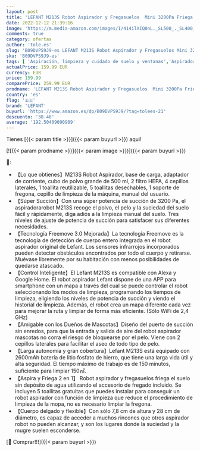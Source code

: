 ```yaml
---
layout: post
title: 'LEFANT M213S Robot Aspirador y Fregasuelos  Mini 3200Pa Friega Suelos  Robot Aspirador Mascotas sin escobillas  4 Modos App / Alexa Mando a Distancia Control Remoto/ Control de Voz'
date: 2022-12-12 21:39:16
image: 'https://m.media-amazon.com/images/I/414ilXIQ0nL._SL500_._SL400_.jpg'
comments: true
category: ofertas
author: 'tole.es'
slug: 'B09DVPS9J9-es LEFANT M213S Robot Aspirador y Fregasuelos Mini 3200Pa...'
sku: 'B09DVPS9J9-es'
tags: [ 'Aspiración, limpieza y cuidado de suelo y ventanas','Aspiradoras','Hogar y cocina','Robots aspiradores','alexa','lefant','🇪🇸', ]
actualPrice: 159.99 EUR
currency: EUR
price: 159.99
comparePrice: 259.99 EUR
prodname: 'LEFANT M213S Robot Aspirador y Fregasuelos  Mini 3200Pa Friega Suelos  Robot Aspirador Mascotas sin escobillas  4 Modos App / Alexa Mando a Distancia Control Remoto/ Control de Voz'
country: 'es'
flag: '🇪🇸'
brand: 'LEFANT'
buyurl: 'https://www.amazon.es/dp/B09DVPS9J9/?tag=tolees-21'
descuento: '38.46'
average: '192.50409090909'
---
```


Tienes [{{< param title >}}]({{< param buyurl >}}) aqui!

[![{{< param prodname >}}]({{< param image >}})]({{< param buyurl >}})

🔎:

- 【Lo que obtienes】M213S Robot Aspirador, base de carga, adaptador de corriente, cubo de polvo grande de 500 ml, 2 filtro HEPA, 4 cepillos laterales, 1 toallita reutilizable, 5 toallitas desechables, 1 soporte de fregona, cepillo de limpieza de la máquina, manual del usuario.
- 【Súper Succión】Con una súper potencia de succión de 3200 Pa, el aspiradorarobot M213S recoge el polvo, el pelo y la suciedad del suelo fácil y rápidamente, diga adiós a la limpieza manual del suelo. Tres niveles de ajuste de potencia de succión para satisfacer sus diferentes necesidades.
- 【Tecnología Freemove 3.0 Mejorada】La tecnología Freemove es la tecnología de detección de cuerpo entero integrada en el robot aspirador original de Lefant. Los sensores infrarrojos incorporados pueden detectar obstáculos encontrados por todo el cuerpo y retirarse. Muévase libremente por su habitación con menos posibilidades de quedarse atascado.
- 【Control Inteligente】El Lefant M213S es compatible con Alexa y Google Home. El robot aspirador Lefant dispone de una APP para smartphone con un mapa a través del cual se puede controlar el robot seleccionando los modos de limpieza, programando los tiempos de limpieza, eligiendo los niveles de potencia de succión y viendo el historial de limpieza. Además, el robot crea un mapa diferente cada vez para mejorar la ruta y limpiar de forma más eficiente. (Sólo WiFi de 2,4 GHz)
- 【Amigable con los Dueños de Mascotas】Diseño del puerto de succión sin enredos, para que la entrada y salida de aire del robot aspirador mascotas no corra el riesgo de bloquearse por el pelo. Viene con 2 cepillos laterales para facilitar el aseo de todo tipo de pelo.
- 【Larga autonomía y gran cobertura】Lefant M213S está equipado con 2600mAh batería de litio fosfato de hierro, que tiene una larga vida útil y alta seguridad. El tiempo máximo de trabajo es de 150 minutos, suficiente para limpiar 150㎡.
- 【Aspira y Friega 2 en 1】 Robot aspirador y fregasuelos friega el suelo sin depósito de agua utilizando el accesorio de fregado incluido. Se incluyen 5 toallitas gratuitas que puedes instalar para conseguir un robot aspirador con función de limpieza que reduce el procedimiento de limpieza de la mopa, no es necesario limpiar la fregona.
- 【Cuerpo delgado y flexible】Con sólo 7,8 cm de altura y 28 cm de diámetro, es capaz de acceder a muchos rincones que otros aspirador robot no pueden alcanzar, y son los lugares donde la suciedad y la mugre suelen esconderse.

[🛒 Comprar!!!]({{< param buyurl >}})
